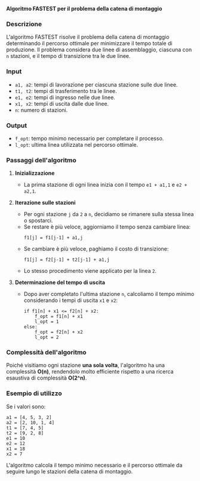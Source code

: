 **Algoritmo FASTEST per il problema della catena di montaggio**

### **Descrizione**
L'algoritmo FASTEST risolve il problema della catena di montaggio determinando il percorso ottimale per minimizzare il tempo totale di produzione. Il problema considera due linee di assemblaggio, ciascuna con `n` stazioni, e il tempo di transizione tra le due linee.

### **Input**
- `a1, a2`: tempi di lavorazione per ciascuna stazione sulle due linee.
- `t1, t2`: tempi di trasferimento tra le linee.
- `e1, e2`: tempi di ingresso nelle due linee.
- `x1, x2`: tempi di uscita dalle due linee.
- `n`: numero di stazioni.

### **Output**
- `f_opt`: tempo minimo necessario per completare il processo.
- `l_opt`: ultima linea utilizzata nel percorso ottimale.

### **Passaggi dell'algoritmo**
1. **Inizializzazione**  
   - La prima stazione di ogni linea inizia con il tempo `e1 + a1,1` e `e2 + a2,1`.

2. **Iterazione sulle stazioni**  
   - Per ogni stazione `j` da `2` a `n`, decidiamo se rimanere sulla stessa linea o spostarci.
   - Se restare è più veloce, aggiorniamo il tempo senza cambiare linea:
     ```
     f1[j] = f1[j-1] + a1,j
     ```
   - Se cambiare è più veloce, paghiamo il costo di transizione:
     ```
     f1[j] = f2[j-1] + t2[j-1] + a1,j
     ```
   - Lo stesso procedimento viene applicato per la linea `2`.

3. **Determinazione del tempo di uscita**  
   - Dopo aver completato l'ultima stazione `n`, calcoliamo il tempo minimo considerando i tempi di uscita `x1` e `x2`:
     ```
     if f1[n] + x1 <= f2[n] + x2:
         f_opt = f1[n] + x1
         l_opt = 1
     else:
         f_opt = f2[n] + x2
         l_opt = 2
     ```

### **Complessità dell'algoritmo**
Poiché visitiamo ogni stazione **una sola volta**, l'algoritmo ha una complessità **O(n)**, rendendolo molto efficiente rispetto a una ricerca esaustiva di complessità **O(2^n)**.

### **Esempio di utilizzo**
Se i valori sono:
```
a1 = [4, 5, 3, 2]
a2 = [2, 10, 1, 4]
t1 = [7, 4, 5]
t2 = [9, 2, 8]
e1 = 10
e2 = 12
x1 = 18
x2 = 7
```
L'algoritmo calcola il tempo minimo necessario e il percorso ottimale da seguire lungo le stazioni della catena di montaggio.

